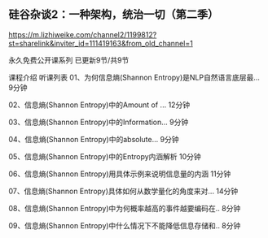 ## 硅谷杂谈2：一种架构，统治一切（第二季）

https://m.lizhiweike.com/channel2/1199812?st=sharelink&inviter_id=111419163&from_old_channel=1

永久免费公开课系列
已更新9节/共9节

课程介绍
听课列表
01、为何信息熵(Shannon Entropy)是NLP自然语言底层最...
9分钟

02、信息熵(Shannon Entropy)中的Amount of ...
12分钟

03、信息熵(Shannon Entropy)中的Information...
9分钟

04、信息熵(Shannon Entropy)中的absolute...
9分钟

05、信息熵(Shannon Entropy)中的Entropy内涵解析
10分钟

06、信息熵(Shannon Entropy)用具体示例来说明信息量的内涵
11分钟

07、信息熵(Shannon Entropy)具体如何从数学量化的角度来对...
14分钟

08、信息熵(Shannon Entropy)中为何概率越高的事件越要编码在..
8分钟

09、信息熵(Shannon Entropy)中什么情况下不能降低信息存储和..
8分钟

